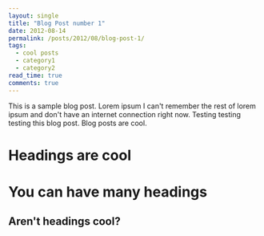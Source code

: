 ```yaml
---
layout: single
title: "Blog Post number 1"
date: 2012-08-14
permalink: /posts/2012/08/blog-post-1/
tags:
  - cool posts
  - category1
  - category2
read_time: true
comments: true
---
```



This is a sample blog post. Lorem ipsum I can't remember the rest of lorem ipsum and don't have an internet connection right now. Testing testing testing this blog post. Blog posts are cool.

Headings are cool
======

You can have many headings
======

Aren't headings cool?
------
